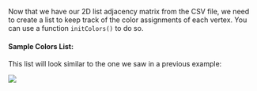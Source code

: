 <!-- title={initColors()} -->

<!-- concepts={Lists} -->

<!--badges={Python:50,Algorithms:50}-->

Now that we have our 2D list adjacency matrix from the CSV file, we need to create a list to keep track of the color assignments of each vertex. You can use a function `initColors()` to do so.



#### Sample Colors List:

This list will look similar to the one we saw in a previous example:

![](https://i.imgur.com/ucDT6lw.png)

